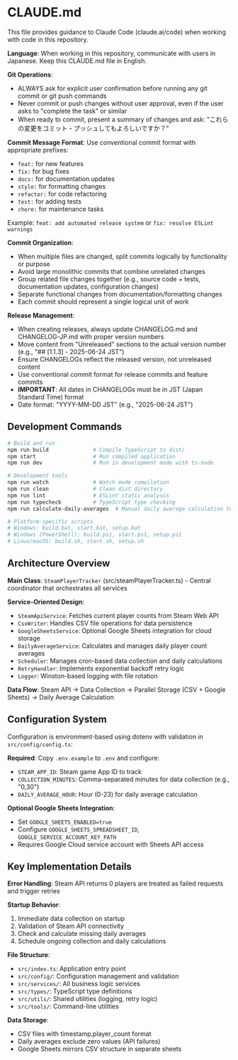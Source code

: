 # CLAUDE.md

This file provides guidance to Claude Code (claude.ai/code) when working with code in this repository.

**Language**: When working in this repository, communicate with users in Japanese. Keep this CLAUDE.md file in English.

**Git Operations**: 
- ALWAYS ask for explicit user confirmation before running any git commit or git push commands
- Never commit or push changes without user approval, even if the user asks to "complete the task" or similar
- When ready to commit, present a summary of changes and ask: "これらの変更をコミット・プッシュしてもよろしいですか？"

**Commit Message Format**: Use conventional commit format with appropriate prefixes:
- `feat:` for new features
- `fix:` for bug fixes  
- `docs:` for documentation updates
- `style:` for formatting changes
- `refactor:` for code refactoring
- `test:` for adding tests
- `chore:` for maintenance tasks

Example: `feat: add automated release system` or `fix: resolve ESLint warnings`

**Commit Organization**: 
- When multiple files are changed, split commits logically by functionality or purpose
- Avoid large monolithic commits that combine unrelated changes
- Group related file changes together (e.g., source code + tests, documentation updates, configuration changes)
- Separate functional changes from documentation/formatting changes
- Each commit should represent a single logical unit of work

**Release Management**: 
- When creating releases, always update CHANGELOG.md and CHANGELOG-JP.md with proper version numbers
- Move content from "Unreleased" sections to the actual version number (e.g., "## [1.1.3] - 2025-06-24 JST")
- Ensure CHANGELOGs reflect the released version, not unreleased content
- Use conventional commit format for release commits and feature commits
- **IMPORTANT**: All dates in CHANGELOGs must be in JST (Japan Standard Time) format
- Date format: "YYYY-MM-DD JST" (e.g., "2025-06-24 JST")

## Development Commands

```bash
# Build and run
npm run build              # Compile TypeScript to dist/
npm start                  # Run compiled application
npm run dev                # Run in development mode with ts-node

# Development tools
npm run watch              # Watch mode compilation
npm run clean              # Clean dist directory
npm run lint               # ESLint static analysis
npm run typecheck          # TypeScript type checking
npm run calculate-daily-averages  # Manual daily average calculation tool

# Platform-specific scripts
# Windows: build.bat, start.bat, setup.bat
# Windows (PowerShell): build.ps1, start.ps1, setup.ps1  
# Linux/macOS: build.sh, start.sh, setup.sh
```

## Architecture Overview

**Main Class**: `SteamPlayerTracker` (src/steamPlayerTracker.ts) - Central coordinator that orchestrates all services

**Service-Oriented Design**:
- `SteamApiService`: Fetches current player counts from Steam Web API
- `CsvWriter`: Handles CSV file operations for data persistence
- `GoogleSheetsService`: Optional Google Sheets integration for cloud storage
- `DailyAverageService`: Calculates and manages daily player count averages
- `Scheduler`: Manages cron-based data collection and daily calculations
- `RetryHandler`: Implements exponential backoff retry logic
- `Logger`: Winston-based logging with file rotation

**Data Flow**: Steam API → Data Collection → Parallel Storage (CSV + Google Sheets) → Daily Average Calculation

## Configuration System

Configuration is environment-based using dotenv with validation in `src/config/config.ts`:

**Required**: Copy `.env.example` to `.env` and configure:
- `STEAM_APP_ID`: Steam game App ID to track
- `COLLECTION_MINUTES`: Comma-separated minutes for data collection (e.g., "0,30")
- `DAILY_AVERAGE_HOUR`: Hour (0-23) for daily average calculation

**Optional Google Sheets Integration**:
- Set `GOOGLE_SHEETS_ENABLED=true`
- Configure `GOOGLE_SHEETS_SPREADSHEET_ID`, `GOOGLE_SERVICE_ACCOUNT_KEY_PATH`
- Requires Google Cloud service account with Sheets API access

## Key Implementation Details

**Error Handling**: Steam API returns 0 players are treated as failed requests and trigger retries

**Startup Behavior**:
1. Immediate data collection on startup
2. Validation of Steam API connectivity  
3. Check and calculate missing daily averages
4. Schedule ongoing collection and daily calculations

**File Structure**:
- `src/index.ts`: Application entry point
- `src/config/`: Configuration management and validation
- `src/services/`: All business logic services
- `src/types/`: TypeScript type definitions
- `src/utils/`: Shared utilities (logging, retry logic)
- `src/tools/`: Command-line utilities

**Data Storage**: 
- CSV files with timestamp,player_count format
- Daily averages exclude zero values (API failures)
- Google Sheets mirrors CSV structure in separate sheets
